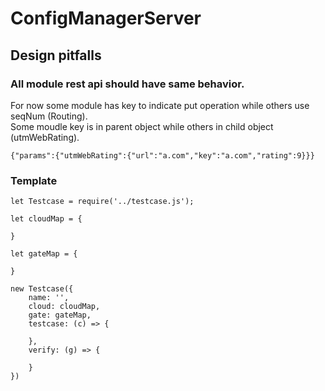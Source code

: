 # ConfigManagerServer

## Design pitfalls

### All module rest api should have same behavior.  
For now some module has key to indicate put operation while others use seqNum (Routing).  
Some moudle key is in parent object while others in child object (utmWebRating).  
~~~~
{"params":{"utmWebRating":{"url":"a.com","key":"a.com","rating":9}}}
~~~~

### Template
~~~~
let Testcase = require('../testcase.js');

let cloudMap = {

}

let gateMap = {

}

new Testcase({
    name: '',
    cloud: cloudMap,
    gate: gateMap,
    testcase: (c) => {

    },
    verify: (g) => {

    }
})
~~~~